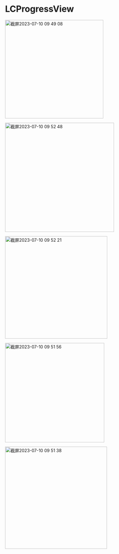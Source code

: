 # LCProgressView

<img width="322" alt="截屏2023-07-10 09 49 08" src="https://github.com/luxingkai/LCProgressView/assets/20240268/7802162c-4c10-4e2f-910c-d31b4be7338d"> <br/>

<img width="357" alt="截屏2023-07-10 09 52 48" src="https://github.com/luxingkai/LCProgressView/assets/20240268/89fd641c-9dba-4cb3-960a-eac7f97d449d"> <br/>

<img width="335" alt="截屏2023-07-10 09 52 21" src="https://github.com/luxingkai/LCProgressView/assets/20240268/2e5d4b92-f698-45f4-bf2a-580e96dccd62"> <br/>

<img width="325" alt="截屏2023-07-10 09 51 56" src="https://github.com/luxingkai/LCProgressView/assets/20240268/647f4997-269d-482c-9642-6116cdeef758"> <br/>

<img width="334" alt="截屏2023-07-10 09 51 38" src="https://github.com/luxingkai/LCProgressView/assets/20240268/5529682c-8da1-4338-9183-8b23df229df3">
